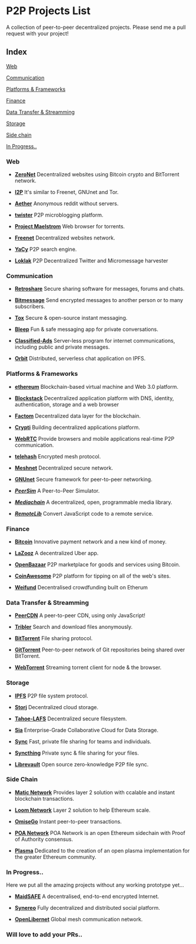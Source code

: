 # P2P Projects List

A collection of peer-to-peer decentralized projects.
Please send me a pull request with your project!

## Index

[Web](#web)

[Communication](#communication)

[Platforms & Frameworks](#platforms--frameworks)

[Finance](#finance)

[Data Transfer & Streamming](#data-transfer--streamming)

[Storage](#storage)

[Side chain](#sidechain)

[In Progress..](#in-progress)


### Web

* [**ZeroNet**](https://github.com/HelloZeroNet/ZeroNet)
Decentralized websites using Bitcoin crypto and BitTorrent network.

* [**I2P**](http://i2pproject.net)
It's similar to Freenet, GNUnet and Tor.

* [**Aether**](http://getaether.net/)
Anonymous reddit without servers.

* [**twister**](http://twister.net.co/)
P2P microblogging platform.

* [**Project Maelstrom**](http://project-maelstrom.bittorrent.com/)
Web browser for torrents.

* [**Freenet**](https://freenetproject.org/)
Decentralized websites network.

* [**YaCy**](http://yacy.net/en/index.html)
P2P search engine.

* [**Loklak**](http://loklak.org/)
P2P Decentralized Twitter and Micromessage harvester



### Communication

* [**Retroshare**](http://retroshare.sourceforge.net/)
Secure sharing software for messages, forums and chats.

* [**Bitmessage**](https://bitmessage.org/wiki/Main_Page)
Send encrypted messages to another person or to many subscribers.

* [**Tox**](https://tox.im/)
Secure & open-source instant messaging.

* [**Bleep**](http://www.bleep.pm/)
Fun & safe messaging app for private conversations.

* [**Classified-Ads**](https://github.com/operatornormal/classified-ads/)
Server-less program for internet communications, including public and private messages.

* [**Orbit**](https://github.com/haadcode/orbit)
Distributed, serverless chat application on IPFS.


### Platforms & Frameworks

* [**ethereum**](https://www.ethereum.org/)
Blockchain-based virtual machine and Web 3.0 platform.

* [**Blockstack**](https://blockstack.org)
Decentralized application platform with DNS, identity, authentication, storage and a web browser

* [**Factom**](http://factom.org/)
Decentralized data layer for the blockchain.

* [**Crypti**](https://crypti.me/)
Building decentralized applications platform.

* [**WebRTC**](http://www.webrtc.org/)
Provide browsers and mobile applications real-time P2P communication.

* [**telehash**](http://telehash.org/)
Encrypted mesh protocol.

* [**Meshnet**](https://projectmeshnet.org/)
Decentralized secure network.

* [**GNUnet**](https://gnunet.org/)
Secure framework for peer-to-peer networking.

* [***PeerSim***](http://peersim.sourceforge.net/)
A Peer-to-Peer Simulator.

* [***Mediachain***](http://mediachain.io/)
A decentralized, open, programmable media library.

* [***RemoteLib***](https://github.com/remotelib/remote-lib)
Convert JavaScript code to a remote service.


### Finance

* [**Bitcoin**](https://bitcoin.org/en/)
Innovative payment network and a new kind of money.

* [**LaZooz**](http://lazooz.org/)
A decentralized Uber app.

* [**OpenBazaar**](https://openbazaar.org/)
P2P marketplace for goods and services using Bitcoin.

* [**CoinAwesome**](http://coinawesome.com/)
P2P platform for tipping on all of the web's sites.

* [**Weifund**](http://weifund.io/)
Decentralised crowdfunding built on Etherum



### Data Transfer & Streamming

* [**PeerCDN**](http://peercdn.com)
A peer-to-peer CDN, using only JavaScript!

* [**Tribler**](https://www.tribler.org/howto.html)
Search and download files anonymously.

* [**BitTorrent**](http://www.bittorrent.com/)
File sharing protocol.

* [**GitTorrent**](https://github.com/cjb/GitTorrent)
Peer-to-peer network of Git repositories being shared over BitTorrent.

* [**WebTorrent**](https://github.com/feross/webtorrent)
Streaming torrent client for node & the browser.


### Storage

* [**IPFS**](http://ipfs.io/)
P2P file system protocol.

* [**Storj**](http://storj.io/)
Decentralized cloud storage.

* [**Tahoe-LAFS**](https://tahoe-lafs.org/)
Decentralized secure filesystem.

* [**Sia**](http://sia.tech/)
Enterprise-Grade Collaborative Cloud for Data Storage.

* [**Sync**](https://www.getsync.com/)
Fast, private file sharing for teams and individuals.

* [**Syncthing**](https://syncthing.net/)
Private sync & file sharing for your files.

* [**Librevault**](https://librevault.com/)
Open source zero-knowledge P2P file sync.

### Side Chain

* [**Matic Network**](https://matic.network/)
Provides layer 2 solution with ccalable and instant blockchain transactions.

* [**Loom Network**](https://loomx.io/)
Layer 2 solution to help Ethereum scale.

* [**OmiseGo**](https://omisego.network/)
Instant peer-to-peer transactions.

* [**POA Network**](https://www.poa.network/)
POA Network is an open Ethereum sidechain with Proof of Authority consensus.

* [**Plasma**](https://plasma.group/)
Dedicated to the creation of an open plasma implementation for the greater Ethereum community.


### In Progress..

Here we put all the amazing projects without any working prototype yet...

* [**MaidSAFE**](http://maidsafe.net/)
A decentralised, end-to-end encrypted Internet.

* [**Synereo**](http://www.synereo.com/)
Fully decentralized and distributed social platform.

* [**OpenLibernet**](http://openlibernet.org/)
Global mesh communication network.


### Will love to add your PRs..
